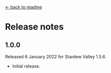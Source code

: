 ﻿﻿[← back to readme](README.md)

# Release notes
## 1.0.0
Released 6 January 2022 for Stardew Valley 1.5.6.

* Initial release.
